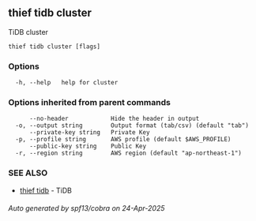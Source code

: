 ## thief tidb cluster

TiDB cluster

```
thief tidb cluster [flags]
```

### Options

```
  -h, --help   help for cluster
```

### Options inherited from parent commands

```
      --no-header            Hide the header in output
  -o, --output string        Output format (tab/csv) (default "tab")
      --private-key string   Private Key
  -p, --profile string       AWS profile (default $AWS_PROFILE)
      --public-key string    Public Key
  -r, --region string        AWS region (default "ap-northeast-1")
```

### SEE ALSO

* [thief tidb](thief_tidb.md)	 - TiDB

###### Auto generated by spf13/cobra on 24-Apr-2025
